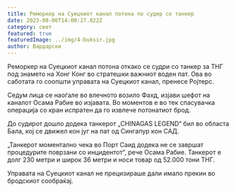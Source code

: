 ```yaml
---
title: Реморкер на Суецкиот канал потона по судир со танкер
date: 2023-08-06T14:00:27.822Z
category: свет
featured: true
featuredImage: ../img/4-buksir.jpg
author: Вардарски
---
```

Реморкер на Суецкиот канал потона откако се судри со танкер за ТНГ под знамето на Хонг Конг во стратешки важниот воден пат. Ова во саботата го соопшти управата на Суецкиот канал, пренесе Ројтерс.

Седум лица се наоѓале во влечното возило Фахд, изјави шефот на каналот Осама Рабие во изјавата. Во моментов е во тек спасувачка операција со кран испратен да го извлече потонатиот брод.

До судирот дошло додека танкерот „CHINAGAS LEGEND“ бил во областа Бала, кој се движел кон југ на пат од Сингапур кон САД.

„Танкерот моментално чека во Порт Саид додека не се завршат процедурите поврзани со инцидентот“, рече Осама Рабие. Танкерот е долг 230 метри и широк 36 метри и носи товар од 52.000 тони ТНГ.

Управата на Суецкиот канал не прецизираше дали имало прекин во бродскиот сообраќај.